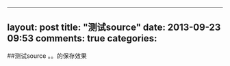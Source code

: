 ---
layout: post
title: "测试source"
date: 2013-09-23 09:53
comments: true
categories: 
--
##测试source 。。的保存效果

